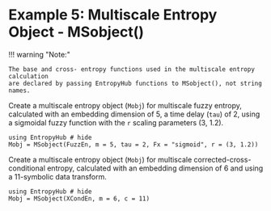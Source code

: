 # Example 5: Multiscale Entropy Object - MSobject()

!!! warning "Note:"

    The base and cross- entropy functions used in the multiscale entropy calculation 
    are declared by passing EntropyHub functions to MSobject(), not string names.

Create a multiscale entropy object (`Mobj`) for multiscale fuzzy entropy, calculated with
an embedding dimension of 5, a time delay (`tau`) of 2, using a sigmoidal fuzzy function with
the `r` scaling parameters (3, 1.2).

```@example
using EntropyHub # hide
Mobj = MSobject(FuzzEn, m = 5, tau = 2, Fx = "sigmoid", r = (3, 1.2))
```

Create a multiscale entropy object (`Mobj`) for multiscale corrected-cross-conditional entropy, 
calculated with an embedding dimension of 6 and using a 11-symbolic data transform.

```@example
using EntropyHub # hide
Mobj = MSobject(XCondEn, m = 6, c = 11)
```


